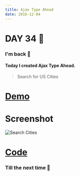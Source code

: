 ```yaml
---
title: Ajax Type Ahead
date: 2016-12-04
---
```


# DAY 34 👾 

### I'm back 💙

#### Today I created Ajax Type Ahead.

> Search for US Cities 

# [Demo](https://deadcoder0904.github.io/ajax-type-ahead)

# Screenshot

![Search Cities](http://imgur.com/gv5LYMw.png)

# [Code](https://github.com/deadcoder0904/ajax-type-ahead)

### Till the next time 👻 